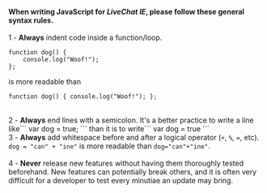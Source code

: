 <b>When writing JavaScript for <em>LiveChat IE</em>, please follow these general syntax rules.</b>
<br>
<br>
1 - <b>Always</b> indent code inside a function/loop.
```
function dog() {
    console.log("Woof!");
};
```
is more readable than
```
function dog() { console.log("Woof!"); };
```
<br>
2 - <b>Always</b> end lines with a semicolon. It's a better practice to write a line like```
var dog = true;
```
than it is to write```
var dog = true
```
<br>
3 - <b>Always</b> add whitespace before and after a logical operator (<code>+</code>, <code>%</code>, <code>=</code>, etc). <code>dog = "can" + "ine"</code> is more readable than <code>dog="can"+"ine"</code>.
<br>
<br>
4 - <b>Never</b> release new features without having them thoroughly tested beforehand. New features can potentially break others, and it is often very difficult for a developer to test every minutiae an update may bring.
